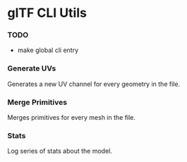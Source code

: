 # glTF CLI Utils

### TODO
- make global cli entry

### Generate UVs

Generates a new UV channel for every geometry in the file.

### Merge Primitives

Merges primitives for every mesh in the file.

### Stats

Log series of stats about the model.
